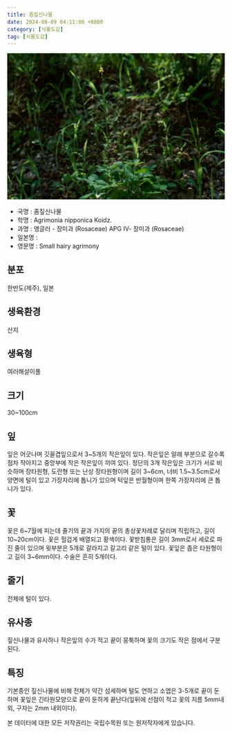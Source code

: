 ```yaml
---
title: 좀짚신나물
date: 2024-08-09 04:11:08 +0800
category: [식물도감]
tag: [식물도감]
---
```




![좀짚신나물](/assets/img/fileUpload/plants/basic/Rosaceae/Agrimonia/1897/1897_1_th2.jpg)
- 국명 : 좀짚신나물
- 학명 : Agrimonia nipponica Koidz.
- 과명 : 앵글러 - 장미과 (Rosaceae) APG Ⅳ- 장미과 (Rosaceae)
- 일본명 : 
- 영문명 : Small hairy agrimony


## 분포
한반도(제주), 일본
## 생육환경
산지
## 생육형
여러해살이풀
## 크기
30~100cm
## 잎
잎은 어긋나며 깃꼴겹잎으로서 3~5개의 작은잎이 있다. 작은잎은 알래 부분으로 갈수록 점차 작아지고 중앙부에 작은 작은잎이 끼여 있다. 정단의 3개 작은잎은 크기가 서로 비슷하며 장타원형, 도란형 또는 난상 장타원형이며 길이 3~6cm, 너비 1.5~3.5cm로서 양면에 털이 있고 가장자리에 톱니가 있으며 턱잎은 반월형이며 한쪽 가장자리에 큰 톱니가 있다. 
## 꽃
꽃은 6~7월에 피는데 줄기의 끝과 가지의 끝의 총상꽃차례로 달리며 직립하고, 길이 10~20cm이다. 꽃은 헐겁게 배열되고 황색이다. 꽃받침통은 길이 3mm로서 세로로 파진 줄이 있으며 윗부분은 5개로 갈라지고 갈고리 같은 털이 있다. 꽃잎은 좁은 타원형이고 길이 3~6mm이다. 수술은 흔히 5개이다. 
## 줄기
전체에 털이 있다.
## 유사종
짚신나물과 유사하나 작은잎의 수가 적고 끝이 뭉툭하며 꽃의 크기도 작은 점에서 구분된다. 
## 특징
기본종인 짚신나물에 비해 전체가 약간 섬세하며 털도 연하고 소엽은 3-5개로 끝이 둔하며 꽃잎은 긴타원모양으로 끝이 둔하게 끝난다(잎뒤에 선점이 적고 꽃의 지름 5mm내외, 구자는 2mm 내외이다).






본 데이터에 대한 모든 저작권리는 국립수목원 또는 원저작자에게 있습니다.
